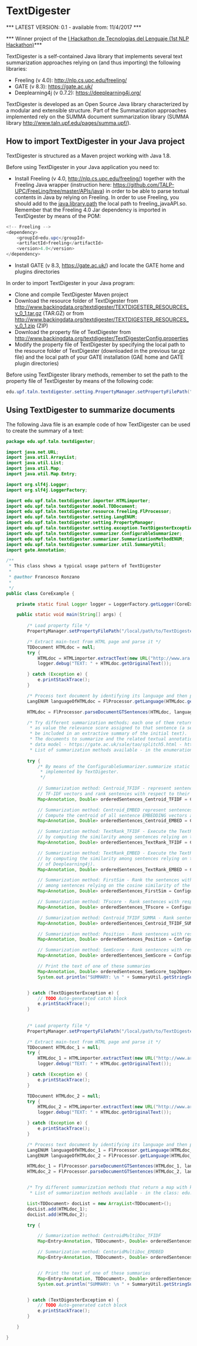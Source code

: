 # TextDigester

*** LATEST VERSION: 0.1 - available from: 11/4/2017 ***

*** Winner project of the <a href="http://www.red.es/redes/es/magazin-red/eventos/i-hackathon-tecnolog%C3%ADas-del-lenguaje" target="_blank">I Hackathon de Tecnologías del Lenguaje (1st NLP Hackathon)</a>***

TextDigester is a self-contained Java library that implements several text summarization approaches relying on (and thus importing) the following libraries:

* Freeling (v 4.0): http://nlp.cs.upc.edu/freeling/  
* GATE (v 8.3): https://gate.ac.uk/  
* Deeplearning4j (v 0.7.2): https://deeplearning4j.org/  

TextDigester is developed as an Open Source Java library characterized by a modular and extensible structure. Part of the Summarization approaches implemented rely on the SUMMA document summarization library (SUMMA library http://www.taln.upf.edu/pages/summa.upf/).


## How to import TextDigester in your Java project

TextDigester is structured as a Maven project working with Java 1.8.  

Before using TextDigester in your Java application you need to:

* Install Freeling (v 4.0, http://nlp.cs.upc.edu/freeling/) together with the Freeling Java wrapper (instruction here: https://github.com/TALP-UPC/FreeLing/tree/master/APIs/java) in order to be able to parse textual contents in Java by relying on Freeling. In order to use Freeling, you should add to the <a href="https://examples.javacodegeeks.com/java-basics/java-library-path-what-is-it-and-how-to-use/" target="_blank">java.library.path</a> the local path to freeling_javaAPI.so. Remember that the Freeling 4.0 Jar dependency is imported in TextDigester by means of the POM:
```java
<!-- Freeling -->
<dependency>
	<groupId>edu.upc</groupId>
	<artifactId>freeling</artifactId>
	<version>4.0</version>
</dependency> 
```  
* Install GATE (v 8.3, https://gate.ac.uk/) and locate the GATE home and plugins directories


In order to import TextDigester in your Java program:

* Clone and compile TextDigester Maven project  
* Download the resource folder of TextDigester from http://www.backingdata.org/textdigester/TEXTDIGESTER_RESOURCES_v_0_1.tar.gz (TAR.GZ) or from http://www.backingdata.org/textdigester/TEXTDIGESTER_RESOURCES_v_0_1.zip (ZIP) 
* Download the property file of TextDigester from http://www.backingdata.org/textdigester/TextDigesterConfig.properties
* Modify the property file of TextDigester by specifying the local path to the resource folder of TextDigester (downloaded in the previous tar.gz file) and the local path of your GATE installation (GAE home and GATE plugin directories)

Before using TextDigester library methods, remember to set the path to the property file of TextDigester by means of the following code:   
```java
edu.upf.taln.textdigester.setting.PropertyManager.setPropertyFilePath("/local/path/to/TextDigesterConfig.properties");
```  


## Using TextDigester to summarize documents

The following Java file is an example code of how TextDigester can be used to create the summary of a text:  
```java
package edu.upf.taln.textdigester;

import java.net.URL;
import java.util.ArrayList;
import java.util.List;
import java.util.Map;
import java.util.Map.Entry;

import org.slf4j.Logger;
import org.slf4j.LoggerFactory;

import edu.upf.taln.textdigester.importer.HTMLimporter;
import edu.upf.taln.textdigester.model.TDDocument;
import edu.upf.taln.textdigester.resource.freeling.FlProcessor;
import edu.upf.taln.textdigester.setting.LangENUM;
import edu.upf.taln.textdigester.setting.PropertyManager;
import edu.upf.taln.textdigester.setting.exception.TextDigesterException;
import edu.upf.taln.textdigester.summarizer.ConfigurableSummarizer;
import edu.upf.taln.textdigester.summarizer.SummarizationMethodENUM;
import edu.upf.taln.textdigester.summarizer.util.SummaryUtil;
import gate.Annotation;

/**
 * This class shows a typical usage pattern of TextDigester
 * 
 * @author Francesco Ronzano
 *
 */
public class CoreExample {

	private static final Logger logger = LoggerFactory.getLogger(CoreExample.class);

	public static void main(String[] args) {
		
		/* Load property file */
		PropertyManager.setPropertyFilePath("/local/path/to/TextDigesterConfig.properties");

		/* Extract main-text from HTML page and parse it */
		TDDocument HTMLdoc = null;
		try {
			HTMLdoc = HTMLimporter.extractText(new URL("http://www.ara.cat/economia/clients-seran-proper-negoci-Telefonica_0_1749425231.html"));
			logger.debug("TEXT: " + HTMLdoc.getOriginalText());

		} catch (Exception e) {
			e.printStackTrace();
		}

		/* Process text document by identifying its language and then parsing its contents by Freeling */
		LangENUM languageOfHTMLdoc = FlProcessor.getLanguage(HTMLdoc.getOriginalText());

		HTMLdoc = FlProcessor.parseDocumentGTSentences(HTMLdoc, languageOfHTMLdoc);

		/* Try different summarization methods; each one of them returns a map with as key a sentence gate.Annotation instance and 
		 * as value the relevance score assigned to that sentence (a sentence with an higher relevance score is more suitable to 
		 * be included in an extractive summary of the initial text).
		 * The documents to summarize and the related textual annotations are represented by means of the GATE textual annotation 
		 * data model - https://gate.ac.uk/sale/tao/splitch5.html - https://gate.ac.uk/releases/latest/doc/javadoc/. 
		 * List of summarization methods available - in the enumeration: edu.upf.taln.textdigester.summarizer.SummarizationMethodENUM */
		
		try {
			/* By means of the ConfigurableSummarizer.summarize static method it is possible to invoke the different summarization methods 
			 * implemented by TextDigester. 
			 */
			
			// Summarization method: Centroid_TFIDF - represent sentences by means of their TF-IDF vectors. Compute the centroid of all sentence 
			// TF-IDF vectors and rank sentences with respect to their cosine similarity to the centorid vector.
			Map<Annotation, Double> orderedSentences_Centroid_TFIDF = ConfigurableSummarizer.summarize(HTMLdoc, languageOfHTMLdoc, SummarizationMethodENUM.Centroid_TFIDF);

			// Summarization method: Centroid_EMBED represent sentences by means of their EMBEDDING vectors (computed by means of Doc2Vec implementation of Deeplearning4j).
			// Compute the centroid of all sentence EMBEDDING vectors and rank sentences with respect to their cosine similarity to the centorid vector.
			Map<Annotation, Double> orderedSentences_Centroid_EMBED = ConfigurableSummarizer.summarize(HTMLdoc, languageOfHTMLdoc, SummarizationMethodENUM.Centroid_EMBED);

			// Summarization method: TextRank_TFIDF - Execute the TextRank algorithm (https://web.eecs.umich.edu/~mihalcea/papers/mihalcea.emnlp04.pdf) over the sentences
			// by computing the similarity among sentences relying on the cosine similarity of the respective TF-IDF vectors.
			Map<Annotation, Double> orderedSentences_TextRank_TFIDF = ConfigurableSummarizer.summarize(HTMLdoc, languageOfHTMLdoc, SummarizationMethodENUM.LexRank_TFIDF);

			// Summarization method: TextRank_EMBED - Execute the TextRank algorithm (https://web.eecs.umich.edu/~mihalcea/papers/mihalcea.emnlp04.pdf) over the sentences
			// by computing the similarity among sentences relying on the cosine similarity of the respective EMBEDDING vectors (computed by means of Doc2Vec implementation 
			// of Deeplearning4j).
			Map<Annotation, Double> orderedSentences_TextRank_EMBED = ConfigurableSummarizer.summarize(HTMLdoc, languageOfHTMLdoc, SummarizationMethodENUM.LexRank_EMBED);

			// Summarization method: FirstSim - Rank the sentences with respect to their similarity to the first sentence of the document by computing the similarity 
			// among sentences relying on the cosine similarity of the respective TF-IDF vec
			Map<Annotation, Double> orderedSentences_FirstSim = ConfigurableSummarizer.summarize(HTMLdoc, languageOfHTMLdoc, SummarizationMethodENUM.FirstSim);

			// Summarization method: TFscore - Rank sentences with respect to the sum of their TF scores
			Map<Annotation, Double> orderedSentences_TFscore = ConfigurableSummarizer.summarize(HTMLdoc, languageOfHTMLdoc, SummarizationMethodENUM.TFscore);

			// Summarization method: Centroid_TFIDF_SUMMA - Rank sentences with respect to the sum of their TF scores
			Map<Annotation, Double> orderedSentences_Centroid_TFIDF_SUMMA = ConfigurableSummarizer.summarize(HTMLdoc, languageOfHTMLdoc, SummarizationMethodENUM.Centroid_TFIDF_SUMMA);

			// Summarization method: Position - Rank sentences with respect to their position in the document to summarize
			Map<Annotation, Double> orderedSentences_Position = ConfigurableSummarizer.summarize(HTMLdoc, languageOfHTMLdoc, SummarizationMethodENUM.Position);

			// Summarization method: SemScore - Rank sentences with respect to their semantic score
			Map<Annotation, Double> orderedSentences_SemScore = ConfigurableSummarizer.summarize(HTMLdoc, languageOfHTMLdoc, SummarizationMethodENUM.SemScore);

			// Print the text of one of these summaries
			Map<Annotation, Double> orderedSentences_SemScore_top20perc = SummaryUtil.getSummary(orderedSentences_SemScore, HTMLdoc, 20d);
			System.out.println("SUMMARY: \n " + SummaryUtil.getStringSummaryText(orderedSentences_SemScore_top20perc, HTMLdoc));


		} catch (TextDigesterException e) {
			// TODO Auto-generated catch block
			e.printStackTrace();
		}
		
		
		/* Load property file */
		PropertyManager.setPropertyFilePath("/local/path/to/TextDigesterConfig.properties");

		/* Extract main-text from HTML page and parse it */
		TDDocument HTMLdoc_1 = null;
		try {
			HTMLdoc_1 = HTMLimporter.extractText(new URL("http://www.ara.cat/cultura/llista-tots-nominats-als-Oscars_0_1750025056.html"));
			logger.debug("TEXT: " + HTMLdoc.getOriginalText());

		} catch (Exception e) {
			e.printStackTrace();
		}

		TDDocument HTMLdoc_2 = null;
		try {
			HTMLdoc_2 = HTMLimporter.extractText(new URL("http://www.ara.cat/cultura/moonlight-guanya-oscars_0_1750025053.html"));
			logger.debug("TEXT: " + HTMLdoc.getOriginalText());

		} catch (Exception e) {
			e.printStackTrace();
		}

		/* Process text document by identifying its language and then parsing its contents by Freeling */
		LangENUM languageOfHTMLdoc_1 = FlProcessor.getLanguage(HTMLdoc_1.getOriginalText());
		LangENUM languageOfHTMLdoc_2 = FlProcessor.getLanguage(HTMLdoc_2.getOriginalText());

		HTMLdoc_1 = FlProcessor.parseDocumentGTSentences(HTMLdoc_1, languageOfHTMLdoc_1);
		HTMLdoc_2 = FlProcessor.parseDocumentGTSentences(HTMLdoc_2, languageOfHTMLdoc_2);


		/* Try different summarization methods that return a map with key a sentence Annotation instance and value the relevance score assigned to that sentence
		 * List of summarization methods available - in the class: edu.upf.taln.textdigester.summarizer.SummarizationMethodENUM */

		List<TDDocument> docList = new ArrayList<TDDocument>();
		docList.add(HTMLdoc_1);
		docList.add(HTMLdoc_2);

		try {

			// Summarization method: CentroidMultiDoc_TFIDF
			Map<Entry<Annotation, TDDocument>, Double> orderedSentences_CentroidMultiDoc_TFIDF = ConfigurableSummarizer.summarizeMultiDoc(docList, languageOfHTMLdoc, SummarizationMethodENUM.CentroidMultiDoc_TFIDF);

			// Summarization method: CentoridMultiDoc_EMDBED
			Map<Entry<Annotation, TDDocument>, Double> orderedSentences_CentoridMultiDoc_EMDBED = ConfigurableSummarizer.summarizeMultiDoc(docList, languageOfHTMLdoc, SummarizationMethodENUM.CentoridMultiDoc_EMDBED);


			// Print the text of one of these summaries
			Map<Entry<Annotation, TDDocument>, Double> orderedSentences_SemScore_top20perc = SummaryUtil.getSummary(orderedSentences_CentoridMultiDoc_EMDBED, docList, 20d);
			System.out.println("SUMMARY: \n " + SummaryUtil.getStringSummaryText(orderedSentences_SemScore_top20perc));


		} catch (TextDigesterException e) {
			// TODO Auto-generated catch block
			e.printStackTrace();
		}

	}

}
```  




